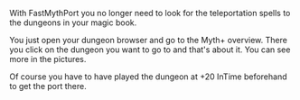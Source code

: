With FastMythPort you no longer need to look for the teleportation 
spells to the dungeons in your magic book.

You just open your dungeon browser and go to the Myth+ overview. 
There you click on the dungeon you want to go to and that's about it. 
You can see more in the pictures.

Of course you have to have played the dungeon at 
+20 InTime beforehand to get the port there.